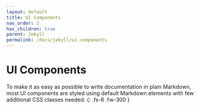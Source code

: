 ```yaml
---
layout: default
title: UI Components
nav_order: 3
has_children: true
parent: Jekyll
permalink: /docs/jekyll/ui-components
---
```


# UI Components

To make it as easy as possible to write documentation in plain Markdown, most UI components are styled using default Markdown elements with few additional CSS classes needed.
{: .fs-6 .fw-300 }
